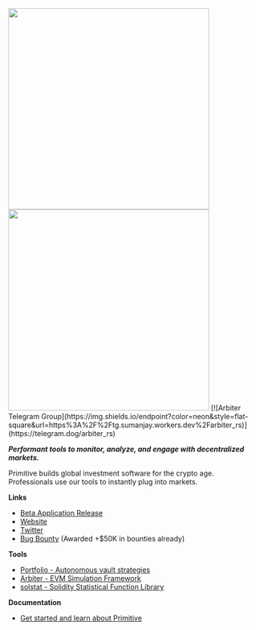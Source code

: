 <img src="https://user-images.githubusercontent.com/38409137/214508378-0c496fdd-4ce4-4423-a059-8b0d28d563f9.png#gh-light-mode-only" width="400">
<img src="https://user-images.githubusercontent.com/38409137/214508202-218ec073-fee6-47c7-acb7-075e02991637.png#gh-dark-mode-only" width="400">
[![Arbiter Telegram Group](https://img.shields.io/endpoint?color=neon&style=flat-square&url=https%3A%2F%2Ftg.sumanjay.workers.dev%2Farbiter_rs)](https://telegram.dog/arbiter_rs)

***Performant tools to monitor, analyze, and engage with decentralized markets.***


 Primitive builds global investment software for the crypto age.<br/>
 Professionals use our tools to instantly plug into markets.
 
**Links**
 - [Beta Application Release](https://app.primitive.xyz/)
 - [Website](https://primitive.xyz)
 - [Twitter](https://twitter.com/PrimitiveFi)
 - [Bug Bounty](https://immunefi.com/bounty/primitive/) (Awarded +$50K in bounties already)
 
**Tools**
 - [Portfolio - Autonomous vault strategies](https://github.com/primitivefinance/portfolio)
 - [Arbiter - EVM Simulation Framework](https://github.com/primitivefinance/arbiter)
 - [solstat - Solidity Statistical Function Library](https://github.com/primitivefinance/solstat)

**Documentation**
- [Get started and learn about Primitive](https://docs.primitive.xyz/)
